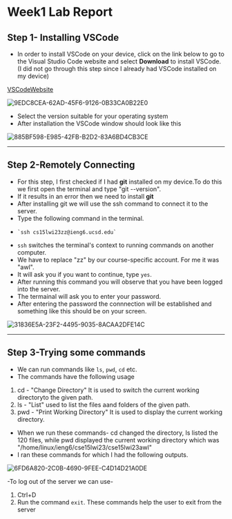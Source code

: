 # Week1 Lab Report
## Step 1- Installing VSCode

- In order to install VSCode on your device, click on the link below to go to the Visual Studio Code website and select **Download** to install VSCode. (I did not go through this step since I already had VSCode installed on my device)

[VSCodeWebsite](https://code.visualstudio.com/)

![9EDC8CEA-62AD-45F6-9126-0B33CA0B22E0](https://user-images.githubusercontent.com/122580828/212518993-c888b33f-e6b0-4b63-b97f-830d7afd113b.jpeg)


- Select the version suitable for your operating system
- After installation the VSCode window should look like this

![885BF598-E985-42FB-B2D2-83A6BD4CB3CE](https://user-images.githubusercontent.com/122580828/212518279-f6ad364e-f2d2-4f37-853e-ff2ba15388bd.jpeg)



---
## Step 2-Remotely Connecting
- For this step, I first checked if I had **git** installed on my device.To do this we first open the terminal and type "git --version".
- If it results in an error then we need to install **git**
- After installing git we will use the ssh command to connect it to the server.
- Type the following command in the terminal.
-     `ssh cs15lwi23zz@ieng6.ucsd.edu`
-  `ssh` switches the terminal's context to running commands on another computer.
- We have to replace "zz" by our course-specific account. For me it was "awl".
- It will ask you if you want to continue, type `yes`.
- After running this command you will observe that you have been logged into the server.
- The termainal will ask you to enter your password.
- After entering the password the connnection will be established and something like this should be on your screen.

![31836E5A-23F2-4495-9035-8ACAA2DFE14C](https://user-images.githubusercontent.com/122580828/212518404-2d853179-3237-4781-8e4e-d68fa779295d.jpeg)



---
## Step 3-Trying some commands
- We can run commands like `ls`, `pwd`, `cd` etc.
- The commands have the following usage

1. cd - "Change Directory" It is used to switch the current working directoryto the given path.
2. ls - "List" used to list the files aand folders of the given path.
3. pwd - "Print Working Directory" It is used to display the current working directory.


- When we run these commands- cd changed the directory, ls listed the 120 files, while pwd displayed the current working directory which was "/home/linux/ieng6/cse15lwi23/cse15lwi23awl"
- I ran these commands for which I had the following outputs.

![6FD6A820-2C0B-4690-9FEE-C4D14D21A0DE](https://user-images.githubusercontent.com/122580828/212518457-a6c523be-98ee-48b2-93d0-c6780081ee94.jpeg)

-To log out of the server we can use-
1. Ctrl+D
2. Run the command `exit`.
These commands help the user to exit from the server

